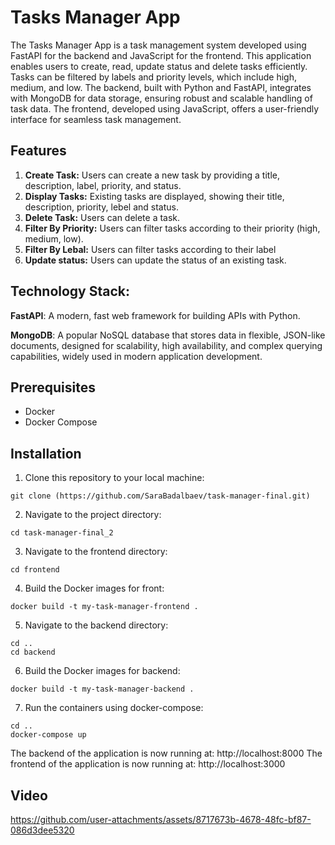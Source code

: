 # Tasks Manager App #

The Tasks Manager App is a task management system developed using FastAPI for the backend and JavaScript for the frontend. This application enables users to create, read, update status and delete tasks efficiently. Tasks can be filtered by labels and priority levels, which include high, medium, and low. The backend, built with Python and FastAPI, integrates with MongoDB for data storage, ensuring robust and scalable handling of task data. The frontend, developed using JavaScript, offers a user-friendly interface for seamless task management.

## Features

1. **Create Task:** Users can create a new task by providing a title, description, label, priority, and status.
2. **Display Tasks:** Existing tasks are displayed, showing their title, description, priority, lebel and status.
3. **Delete Task:** Users can delete a task.
4. **Filter By Priority:** Users can filter tasks according to their priority (high, medium, low).
5. **Filter By Lebal:** Users can filter tasks according to their label
6. **Update status:** Users can update the status of an existing task.


## Technology Stack:

**FastAPI**: A modern, fast web framework for building APIs with Python.

**MongoDB**: A popular NoSQL database that stores data in flexible, JSON-like documents, designed for scalability, high availability, and complex querying capabilities, widely used in modern application development.

## Prerequisites

* Docker
* Docker Compose

## Installation 

1. Clone this repository to your local machine:
```
git clone (https://github.com/SaraBadalbaev/task-manager-final.git)
```
2. Navigate to the project directory:
```
cd task-manager-final_2
```
3. Navigate to the frontend directory:
```
cd frontend
```
4. Build the Docker images for front:
```
docker build -t my-task-manager-frontend .
```
5. Navigate to the backend directory:
```
cd ..  
cd backend
```
6. Build the Docker images for backend:
```
docker build -t my-task-manager-backend .
```
7. Run the containers using docker-compose:
```
cd .. 
docker-compose up 
```
The backend of the application is now running at: http://localhost:8000
The frontend of the application is now running at: http://localhost:3000

## Video

https://github.com/user-attachments/assets/8717673b-4678-48fc-bf87-086d3dee5320